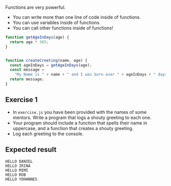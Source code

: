 Functions are very powerful.

- You can write more than one line of code inside of functions.
- You can use variables inside of functions.
- You can call other functions inside of functions!

```js
function getAgeInDays(age) {
  return age * 365;
}


function createCreeting(name, age) {
  const ageInDays = getAgeInDays(age);
  const message =
    "My Name is " + name + " and I was born over " + ageInDays + " days ago!";
  return message;
}
```

## Exercise 1

- In `exercise.js` you have been provided with the names of some mentors. Write a program that logs a shouty greeting to each one.
- Your program should include a function that spells their name in uppercase, and a function that creates a shouty greeting.
- Log each greeting to the console.

## Expected result

```
HELLO DANIEL
HELLO IRINA
HELLO MIMI
HELLO ROB
HELLO YOHANNES
```
